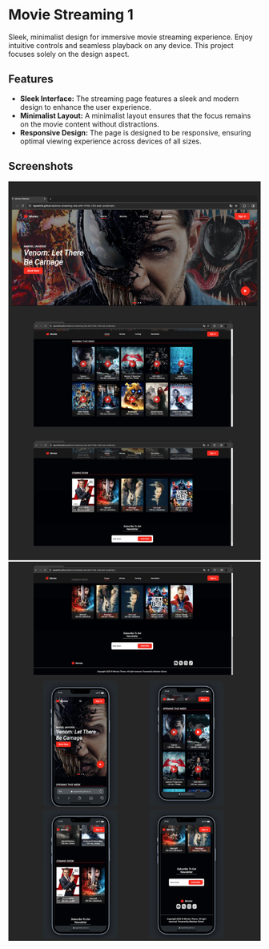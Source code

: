 # Movie Streaming 1

Sleek, minimalist design for immersive movie streaming experience. Enjoy intuitive controls and seamless playback on any device. This project focuses solely on the design aspect.

## Features

- **Sleek Interface:** The streaming page features a sleek and modern design to enhance the user experience.
- **Minimalist Layout:** A minimalist layout ensures that the focus remains on the movie content without distractions.
- **Responsive Design:** The page is designed to be responsive, ensuring optimal viewing experience across devices of all sizes.

## Screenshots

![Movie Streaming Page](https://github.com/BGWEB08/README.md-IMAGES/blob/main/Web%20Design/Movie%20Watching%201/moviewatching-img.png?raw=true)
![Movie Streaming Page](https://github.com/BGWEB08/README.md-IMAGES/blob/main/Web%20Design/Movie%20Watching%201/moviewatching-img-2.png?raw=true)
